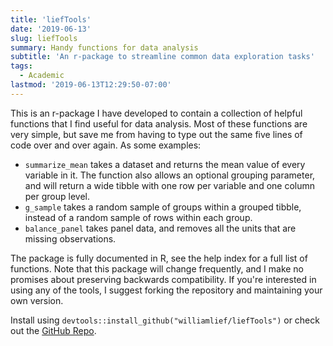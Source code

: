 ```yaml
---
title: 'liefTools'
date: '2019-06-13'
slug: liefTools
summary: Handy functions for data analysis 
subtitle: 'An r-package to streamline common data exploration tasks'
tags:
  - Academic
lastmod: '2019-06-13T12:29:50-07:00'
---
```


This is an r-package I have developed to contain a collection of helpful functions that I find useful for data analysis. Most of these functions are very simple, but save me from having to type out the same five lines of code over and over again. As some examples:

* `summarize_mean` takes a dataset and returns the mean value of every variable in it. The function also allows an optional grouping parameter, and will return a wide tibble with one row per variable and one column per group level.
* `g_sample` takes a random sample of groups within a grouped tibble, instead of a random sample of rows within each group.
* `balance_panel` takes panel data, and removes all the units that are missing observations. 

The package is fully documented in R, see the help index for a full list of functions. Note that this package will change frequently, and I make no promises about preserving backwards compatibility. If you're interested in using any of the tools, I suggest forking the repository and maintaining your own version. 

Install using ` devtools::install_github("williamlief/liefTools") ` or check out the [GitHub Repo](https://github.com/williamlief/liefTools). 
